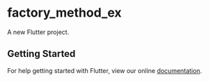 # factory_method_ex

A new Flutter project.

## Getting Started

For help getting started with Flutter, view our online
[documentation](https://flutter.io/).
